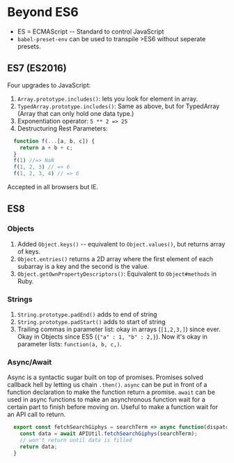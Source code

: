 # Beyond ES6

  - ES = ECMAScript -- Standard to control JavaScript
  - `babel-preset-env` can be used to transpile >ES6 without seperate presets.

## ES7 (ES2016)
  Four upgrades to JavaScript:
  1. `Array.prototype.includes()`: lets you look for element in array.
  2. `TypedArray.prototype.includes()`: Same as above, but for TypedArray (Array that can only hold one data type.)
  3. Exponentiation operator: `5 ** 2 => 25`
  4. Destructuring Rest Parameters:
  ```javascript
    function f(...[a, b, c]) {
      return a + b + c;
    }
    f(1) //=> NaN
    f(1, 2, 3) // => 6
    f(1, 2, 3, 4) // => 6
  ```

  Accepted in all browsers but IE.

## ES8

### Objects  
  1. Added `Object.keys()` -- equivalent to `Object.values()`, but returns array of keys.
  2. `Object.entries()` returns a 2D array where the first element of each subarray is a key and the second is the value.
  3. `Object.getOwnPropertyDescriptors()`: Equivalent to `Object#methods` in Ruby.

### Strings
  1. `String.prototype.padEnd()` adds to end of string
  2. `String.prototype.padStart()` adds to start of string
  3. Trailing commas in parameter list: okay in arrays (`[1,2,3,]`) since ever. Okay in Objects since ES5 (`{"a" : 1, "b" : 2,}`). Now it's okay in parameter lists: `function(a, b, c,)`.

### Async/Await
  Async is a syntactic sugar built on top of promises. Promises solved callback hell by letting us chain `.then()`. `async` can be put in front of a function declaration to make the function return a promise. `await` can be used in async functions to make an asynchronous function wait for a certain part to finish before moving on.
  Useful to make a function wait for an API call to return.

  ```javascript
    export const fetchSearchGiphys = searchTerm => async function(dispatch) {
      const data = await APIUtil.fetchSearchGiphys(searchTerm);
      // won't return until data is filled
      return data;
    }
  ```
